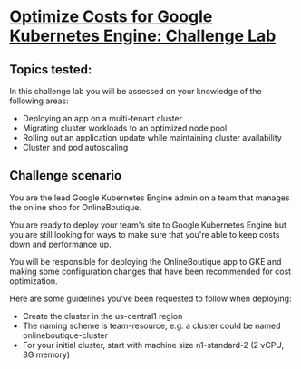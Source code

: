 # [Optimize Costs for Google Kubernetes Engine: Challenge Lab ](https://www.qwiklabs.com/focuses/16327?parent=catalog)

## Topics tested:

In this challenge lab you will be assessed on your knowledge of the following areas:
* Deploying an app on a multi-tenant cluster
* Migrating cluster workloads to an optimized node pool
* Rolling out an application update while maintaining cluster availability
* Cluster and pod autoscaling

## Challenge scenario

You are the lead Google Kubernetes Engine admin on a team that manages the online shop for OnlineBoutique.

You are ready to deploy your team's site to Google Kubernetes Engine but you are still looking for ways to make sure that you're able to keep costs down and performance up.

You will be responsible for deploying the OnlineBoutique app to GKE and making some configuration changes that have been recommended for cost optimization.

Here are some guidelines you've been requested to follow when deploying:
* Create the cluster in the us-central1 region
* The naming scheme is team-resource, e.g. a cluster could be named onlineboutique-cluster
* For your initial cluster, start with machine size n1-standard-2 (2 vCPU, 8G memory)

